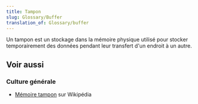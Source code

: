 ```yaml
---
title: Tampon
slug: Glossary/Buffer
translation_of: Glossary/buffer
---
```


Un tampon est un stockage dans la mémoire physique utilisé pour stocker temporairement des données pendant leur transfert d'un endroit à un autre.

## Voir aussi

### Culture générale

- [Mémoire tampon](https://fr.wikipedia.org/wiki/M%C3%A9moire_tampon) sur Wikipédia
